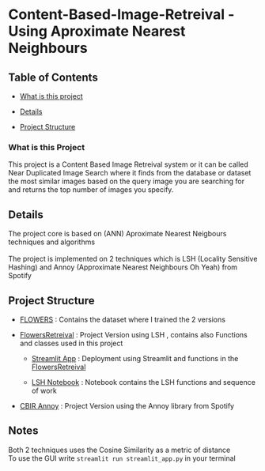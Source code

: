 # Content-Based-Image-Retreival - Using Aproximate Nearest Neighbours
## Table of Contents 

* [What is this project](https://github.com/Abdelrahman-ammar/Content-Based-Image-Retreival/blob/master/README.md#What-is-this-project)

* [Details](https://github.com/Abdelrahman-ammar/Content-Based-Image-Retreival/blob/master/README.md#Details)

* [Project Structure](https://github.com/Abdelrahman-ammar/Content-Based-Image-Retreival/blob/master/README.md#Project-Structure)


### What is this Project
This project is a Content Based Image Retreival system or it can be called 
Near Duplicated Image Search where it finds from the database or dataset the most similar images based on the query image you are searching for and returns the top number of images you specify.

## Details
The project core is based on (ANN) Aproximate Nearest Neigbours techniques and algorithms <br> 
<br>
The project is implemented on 2 techniques which is LSH (Locality Sensitive Hashing) and Annoy (Approximate Nearest Neighbours Oh Yeah) from Spotify


## Project Structure 
- [FLOWERS](./FLOWERS/) : Contains the dataset where I trained the 2 versions

- [FlowersRetreival](./FlowersRetreival.py/) : Project Version using LSH , contains also Functions and classes used in this project 
    - [Streamlit App](./streamlit_app.py) : Deployment using Streamlit and functions in the [FlowersRetreival](./FlowersRetreival.py)

    - [LSH Notebook](./LastJupyter.ipynb) : Notebook contains the LSH functions and sequence of work

- [CBIR Annoy](./Annoy.ipynb) : Project Version using the Annoy library from Spotify 

## Notes

Both 2 techniques uses the Cosine Similarity as a metric of distance
<br> 
 To use the GUI write ```streamlit run streamlit_app.py``` in your terminal

